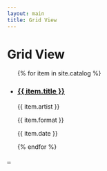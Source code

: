 ```yaml
---
layout: main
title: Grid View
---
```

<h1>Grid View</h1>
<!-- <ul class="item-grid">
  {% for item in site.catalog %}
    <li class="item">
      <div class="item-content">
        <h3>{{ item.title }}</h3>
        <p>{{ item.artist }}</p>
        <p>{{ item.format }}</p>
      </div>
    </li>
  {% endfor %}
</ul> -->

<ul class="item-grid">
  {% for item in site.catalog %}
    <li class="item" id="{{ item.id }}">
      <div class="item-content">
        <h3 class="title"><a href="{{ site.baseurl }}{{ item.url }}">{{ item.title }}</a></h3>
        <p class="artist">{{ item.artist }}</p>
        <p class="format">{{ item.format }}</p>
        <p class="date">{{ item.date }}</p>
      </div>
    </li>
  {% endfor %}
</ul>

<p><a href="{{ '/' | relative_url }}">..</a></p>
